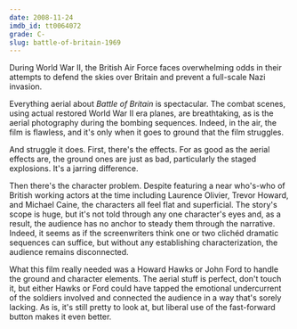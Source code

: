 ```yaml
---
date: 2008-11-24
imdb_id: tt0064072
grade: C-
slug: battle-of-britain-1969
---
```


During World War II, the British Air Force faces overwhelming odds in their attempts to defend the skies over Britain and prevent a full-scale Nazi invasion.

Everything aerial about _Battle of Britain_ is spectacular. The combat scenes, using actual restored World War II era planes, are breathtaking, as is the aerial photography during the bombing sequences. Indeed, in the air, the film is flawless, and it's only when it goes to ground that the film struggles.

And struggle it does. First, there's the effects. For as good as the aerial effects are, the ground ones are just as bad, particularly the staged explosions. It's a jarring difference.

Then there's the character problem. Despite featuring a near who's-who of British working actors at the time including Laurence Olivier, Trevor Howard, and Michael Caine, the characters all feel flat and superficial. The story's scope is huge, but it's not told through any one character's eyes and, as a result, the audience has no anchor to steady them through the narrative. Indeed, it seems as if the screenwriters think one or two clichéd dramatic sequences can suffice, but without any establishing characterization, the audience remains disconnected.

What this film really needed was a Howard Hawks or John Ford to handle the ground and character elements. The aerial stuff is perfect, don't touch it, but either Hawks or Ford could have tapped the emotional undercurrent of the soldiers involved and connected the audience in a way that's sorely lacking. As is, it's still pretty to look at, but liberal use of the fast-forward button makes it even better.
